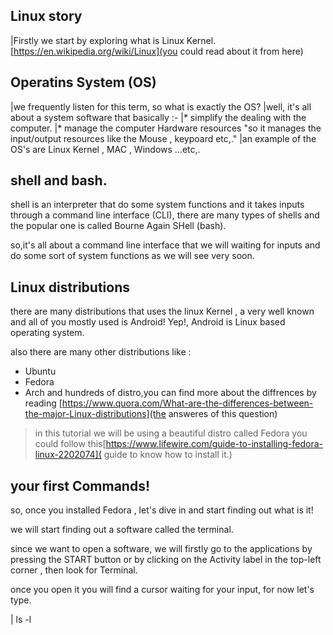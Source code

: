 ## Linux story
|Firstly we start by exploring what is Linux Kernel. [https://en.wikipedia.org/wiki/Linux](you could read about it from here) 
## Operatins System (OS)
|we frequently listen for this term, so what is exactly the OS?
|well, it's all about a system software that basically :-
|* simplify the dealing with the computer.
|* manage the computer Hardware resources "so it manages the input/output resources like the Mouse , keypoard etc,."
|an example of the OS's are Linux Kernel , MAC , Windows ...etc,.

## shell and bash.
shell is an interpreter that do some system functions and it takes inputs through a command line interface (CLI),
there are many types of shells and the popular one is called  Bourne Again SHell (bash).

so,it's all about a command line interface that we will waiting for inputs and do some sort of system functions as we will see very soon.

## Linux distributions
there are many distributions that uses the linux Kernel , a very well known and all of you mostly used is Android!
Yep!, Android is Linux based operating system.

also there are many other distributions like :
* Ubuntu
* Fedora
* Arch
and hundreds of distro,you can find more about the diffrences by reading [https://www.quora.com/What-are-the-differences-between-the-major-Linux-distributions](the answeres of this question)
> in this tutorial we will be using a beautiful distro called Fedora you could follow this[https://www.lifewire.com/guide-to-installing-fedora-linux-2202074]( guide to know how to install it.)
## your first Commands!
so, once you installed Fedora , let's dive in and start finding out what is it!

we will start finding out a software called the terminal.

since we want to open a software, we will firstly go to the applications by pressing the START button or by clicking on the Activity label in the top-left corner , then look for Terminal.

once you open it you will find a cursor waiting for your input, for now let's type.

| ls -l

<Picture>


